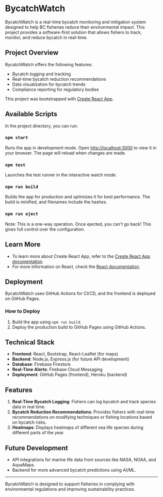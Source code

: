
# BycatchWatch

BycatchWatch is a real-time bycatch monitoring and mitigation system designed to help BC fisheries reduce their environmental impact. This project provides a software-first solution that allows fishers to track, monitor, and reduce bycatch in real-time.

## Project Overview

BycatchWatch offers the following features:

- Bycatch logging and tracking
- Real-time bycatch reduction recommendations
- Data visualization for bycatch trends
- Compliance reporting for regulatory bodies

This project was bootstrapped with [Create React App](https://github.com/facebook/create-react-app).

## Available Scripts

In the project directory, you can run:

### `npm start`

Runs the app in development mode. Open [http://localhost:3000](http://localhost:3000) to view it in your browser. The page will reload when changes are made.

### `npm test`

Launches the test runner in the interactive watch mode.

### `npm run build`

Builds the app for production and optimizes it for best performance. The build is minified, and filenames include the hashes.

### `npm run eject`

Note: This is a one-way operation. Once ejected, you can't go back! This gives full control over the configuration.

## Learn More

- To learn more about Create React App, refer to the [Create React App documentation](https://facebook.github.io/create-react-app/docs/getting-started).
- For more information on React, check the [React documentation](https://reactjs.org/).

## Deployment

BycatchWatch uses GitHub Actions for CI/CD, and the frontend is deployed on GitHub Pages.

### How to Deploy

1. Build the app using `npm run build`.
2. Deploy the production build to GitHub Pages using GitHub Actions.

## Technical Stack

- **Frontend**: React, Bootstrap, React-Leaflet (for maps)
- **Backend**: Node.js, Express.js (for future API development)
- **Database**: Firebase Firestore
- **Real-Time Alerts**: Firebase Cloud Messaging
- **Deployment**: GitHub Pages (frontend), Heroku (backend)

## Features

1. **Real-Time Bycatch Logging**: Fishers can log bycatch and track species data in real time.
2. **Bycatch Reduction Recommendations**: Provides fishers with real-time recommendations on modifying techniques or fishing locations based on bycatch risks.
3. **Heatmaps**: Displays heatmaps of different sea life species during different parts of the year.

## Future Development

- API integrations for marine life data from sources like NASA, NOAA, and AquaMaps.
- Backend for more advanced bycatch predictions using AI/ML.

---

BycatchWatch is designed to support fisheries in complying with environmental regulations and improving sustainability practices.
